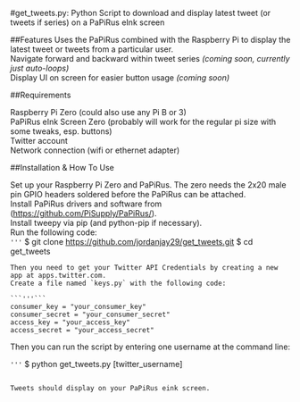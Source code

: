 #get_tweets.py: Python Script to download and display latest tweet (or tweets if series) on a PaPiRus eInk screen

##Features
Uses the PaPiRus combined with the Raspberry Pi to display the latest tweet or tweets from a particular user.  
Navigate forward and backward within tweet series *(coming soon, currently just auto-loops)*  
Display UI on screen for easier button usage *(coming soon)*  

##Requirements

Raspberry Pi Zero (could also use any Pi B or 3)  
PaPiRus eInk Screen Zero (probably will work for the regular pi size with some tweaks, esp. buttons)  
Twitter account  
Network connection (wifi or ethernet adapter)

##Installation & How To Use

Set up your Raspberry Pi Zero and PaPiRus. The zero needs the 2x20 male pin GPIO headers soldered before the PaPiRus can be attached.   
Install PaPiRus drivers and software from (https://github.com/PiSupply/PaPiRus/).    
Install tweepy via pip (and python-pip if necessary).  
Run the following code:  
```'''```
$ git clone https://github.com/jordanjay29/get_tweets.git
$ cd get_tweets
```
Then you need to get your Twitter API Credentials by creating a new app at apps.twitter.com.   
Create a file named `keys.py` with the following code:

```'''```
consumer_key = "your_consumer_key"
consumer_secret = "your_consumer_secret"
access_key = "your_access_key"
access_secret = "your_access_secret"
```

Then you can run the script by entering one username at the command line:

```'''```
$ python get_tweets.py [twitter_username]
```

Tweets should display on your PaPiRus eink screen. 
